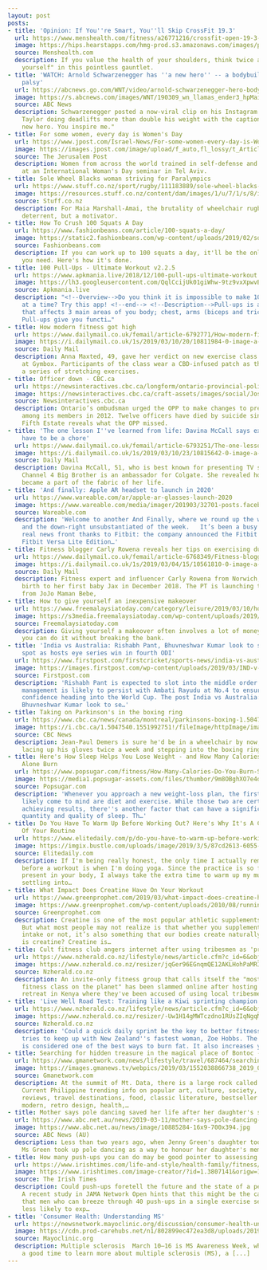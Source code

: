 ```yaml
---
layout: post
posts:
- title: 'Opinion: If You''re Smart, You''ll Skip CrossFit 19.3'
  url: https://www.menshealth.com/fitness/a26771216/crossfit-open-19-3-dangerous/
  image: https://hips.hearstapps.com/hmg-prod.s3.amazonaws.com/images/people-doing-handstands-together-in-gym-royalty-free-image-487702373-1552227446.jpg?crop=1.00xw:0.502xh;0,0.287xh&resize=1200:*
  source: Menshealth.com
  description: If you value the health of your shoulders, think twice about "proving
    yourself" in this pointless gauntlet.
- title: 'WATCH: Arnold Schwarzenegger has ''a new hero'' -- a bodybuilder with cerebral
    palsy'
  url: https://abcnews.go.com/WNT/video/arnold-schwarzenegger-hero-bodybuilder-cerebral-palsy-61582880
  image: https://s.abcnews.com/images/WNT/190309_wn_llamas_ender3_hpMain_16x9_992.jpg
  source: ABC News
  description: Schwarzenegger posted a now-viral clip on his Instagram page of Miles
    Taylor doing deadlifts more than double his weight with the caption, "I have a
    new hero. You inspire me."
- title: For some women, every day is Women's Day
  url: https://www.jpost.com/Israel-News/For-some-women-every-day-is-Womens-Day-582972
  image: https://images.jpost.com/image/upload/f_auto,fl_lossy/t_Article2016_ControlFaceDetect/436857
  source: The Jerusalem Post
  description: Women from across the world trained in self-defense and strength-building
    at an International Woman's Day seminar in Tel Aviv.
- title: Sole Wheel Blacks woman striving for Paralympics
  url: https://www.stuff.co.nz/sport/rugby/111183889/sole-wheel-blacks-woman-striving-for-paralympics
  image: https://resources.stuff.co.nz/content/dam/images/1/u/7/1/s/8/image.related.StuffLandscapeSixteenByNine.1420x800.1u721d.png/1552259984350.jpg
  source: Stuff.co.nz
  description: For Maia Marshall-Amai, the brutality of wheelchair rugby is not a
    deterrent, but a motivator.
- title: How To Crush 100 Squats A Day
  url: https://www.fashionbeans.com/article/100-squats-a-day/
  image: https://static2.fashionbeans.com/wp-content/uploads/2019/02/squats-100-top-4.jpg
  source: Fashionbeans.com
  description: If you can work up to 100 squats a day, it'll be the only exercise
    you need. Here's how it's done.
- title: 100 Pull-Ups - Ultimate Workout v2.2.5
  url: https://www.apkmania.live/2018/12/100-pull-ups-ultimate-workout.html
  image: https://lh3.googleusercontent.com/QqlCcijUk01giWhw-9tz9vxXpwvBUO-ei-YT6d1uLec-PtlqAmjohCMlQZSBgDrvwNg=s72-c-h450
  source: Apkmania.live
  description: "<!--Overview-->Do you think it is impossible to make 100 pull-ups
    at a time? Try this app! <!--end--> <!--Description-->Pull-ups is a compound exercise
    that affects 3 main areas of you body; chest, arms (biceps and triceps), and back.
    Pull-ups give you functi…"
- title: How modern fitness got high
  url: https://www.dailymail.co.uk/femail/article-6792771/How-modern-fitness-got-high.html
  image: https://i.dailymail.co.uk/1s/2019/03/10/20/10811984-0-image-a-4_1552250545705.jpg
  source: Daily Mail
  description: Anna Maxted, 49, gave her verdict on new exercise class Cannabliss
    at Gymbox. Participants of the class wear a CBD-infused patch as they practice
    a series of stretching exercises.
- title: Officer down - CBC.ca
  url: https://newsinteractives.cbc.ca/longform/ontario-provincial-police-suicide
  image: https://newsinteractives.cbc.ca/craft-assets/images/social/Josh-de-Bock.jpg
  source: Newsinteractives.cbc.ca
  description: Ontario’s ombudsman urged the OPP to make changes to prevent suicide
    among its members in 2012. Twelve officers have died by suicide since then. The
    Fifth Estate reveals what the OPP missed.
- title: 'The one lesson I''ve learned from life: Davina McCall says exercise doesn’t
    have to be a chore'
  url: https://www.dailymail.co.uk/femail/article-6793251/The-one-lesson-Ive-learned-life-Davina-McCall-says-exercise-doesnt-chore.html
  image: https://i.dailymail.co.uk/1s/2019/03/10/23/10815642-0-image-a-55_1552259519399.jpg
  source: Daily Mail
  description: Davina McCall, 51, who is best known for presenting TV shows such as
    Channel 4 Big Brother is an ambassador for Colgate. She revealed how exercise
    became a part of the fabric of her life.
- title: 'And finally: Apple AR headset to launch in 2020'
  url: https://www.wareable.com/ar/apple-ar-glasses-launch-2020
  image: https://www.wareable.com/media/imager/201903/32701-posts.facebook_lg.jpg
  source: Wareable.com
  description: 'Welcome to another And Finally, where we round up the whispers, conjectures,
    and the down-right unsubstantiated of the week.   It’s been a busy one on the
    real news front thanks to Fitbit: the company announced the Fitbit Inspire HR,
    Fitbit Versa Lite Edition…'
- title: Fitness blogger Carly Rowena reveals her tips on exercising during pregnancy
  url: https://www.dailymail.co.uk/femail/article-6768349/Fitness-blogger-Carly-Rowena-reveals-tips-exercising-pregnancy.html
  image: https://i.dailymail.co.uk/1s/2019/03/04/15/10561810-0-image-a-13_1551714037731.jpg
  source: Daily Mail
  description: Fitness expert and influencer Carly Rowena from Norwich, Norfolk gave
    birth to her first baby Jax in December 2018. The PT is launching the new activewear
    from JoJo Maman Bebe,
- title: How to give yourself an inexpensive makeover
  url: https://www.freemalaysiatoday.com/category/leisure/2019/03/10/how-to-give-yourself-an-inexpensive-makeover/
  image: https://s3media.freemalaysiatoday.com/wp-content/uploads/2019/03/15.jpg
  source: Freemalaysiatoday.com
  description: Giving yourself a makeover often involves a lot of money. Here’s how
    you can do it without breaking the bank.
- title: 'India vs Australia: Rishabh Pant, Bhuvneshwar Kumar look to seal World Cup
    spot as hosts eye series win in fourth ODI'
  url: https://www.firstpost.com/firstcricket/sports-news/india-vs-australia-rishabh-pant-bhuvneshwar-kumar-look-to-seal-world-cup-spot-as-hosts-eye-series-win-in-fourth-odi-6228701.html
  image: https://images.firstpost.com/wp-content/uploads/2019/03/IND-v-AUS-4th-ODI.jpg
  source: Firstpost.com
  description: 'Rishabh Pant is expected to slot into the middle order and the team
    management is likely to persist with Ambati Rayudu at No.4 to ensure he has some
    confidence heading into the World Cup. The post India vs Australia: Rishabh Pant,
    Bhuvneshwar Kumar look to se…'
- title: Taking on Parkinson's in the boxing ring
  url: https://www.cbc.ca/news/canada/montreal/parkinsons-boxing-1.5047377
  image: https://i.cbc.ca/1.5047540.1551992751!/fileImage/httpImage/image.jpg_gen/derivatives/16x9_620/parkinsons-boxing.jpg
  source: CBC News
  description: Jean-Paul Demers is sure he'd be in a wheelchair by now, if he weren't
    lacing up his gloves twice a week and stepping into the boxing ring.
- title: Here's How Sleep Helps You Lose Weight - and How Many Calories the Zzz's
    Alone Burn
  url: https://www.popsugar.com/fitness/How-Many-Calories-Do-You-Burn-Sleeping-45759932
  image: https://media1.popsugar-assets.com/files/thumbor/9m8OBghXO7e4dtuKEpfzm1PLrUo/fit-in/1200x630/filters:format_auto-!!-:strip_icc-!!-:fill-!white!-/2019/02/27/767/n/40891428/b4362aa55c76c7cc97ede7.82113243_.jpg
  source: Popsugar.com
  description: 'Whenever you approach a new weight-loss plan, the first things that
    likely come to mind are diet and exercise. While those two are certainly key to
    achieving results, there''s another factor that can have a significant effect:
    quantity and quality of sleep. Th…'
- title: Do You Have To Warm Up Before Working Out? Here's Why It's A Crucial Part
    Of Your Routine
  url: https://www.elitedaily.com/p/do-you-have-to-warm-up-before-working-out-heres-why-its-a-crucial-part-of-your-routine-16811312
  image: https://imgix.bustle.com/uploads/image/2019/3/5/87cd2613-6055-42e0-b71f-b595b4f8187b-woman-stretching-arms-warm-up-workout-outside.jpg?w=1200&h=630&q=70&fit=crop&crop=faces&fm=jpg
  source: Elitedaily.com
  description: If I'm being really honest, the only time I actually remember to stretch
    before a workout is when I'm doing yoga. Since the practice is so focused on being
    present in your body, I always take the extra time to warm up my muscles before
    settling into…
- title: What Impact Does Creatine Have On Your Workout
  url: https://www.greenprophet.com/2019/03/what-impact-does-creatine-have-on-your-workout/
  image: https://www.greenprophet.com/wp-content/uploads/2010/08/running.jpg
  source: Greenprophet.com
  description: Creatine is one of the most popular athletic supplements in the world.
    But what most people may not realize is that whether you supplement your creatine
    intake or not, it’s also something that our bodies create naturally. What exactly
    is creatine? Creatine is…
- title: Cult fitness club angers internet after using tribesmen as 'props'
  url: https://www.nzherald.co.nz/lifestyle/news/article.cfm?c_id=6&objectid=12211394
  image: https://www.nzherald.co.nz/resizer/jqGer96EGnqmQE12AKLHohPaMRI=/1200x0/smart/filters:quality(70)/arc-anglerfish-syd-prod-nzme.s3.amazonaws.com/public/YBBDI3T32NGWFKBBZV3WGJELIM.jpg
  source: Nzherald.co.nz
  description: An invite-only fitness group that calls itself the "most exclusive
    fitness class on the planet" has been slammed online after hosting a wellness
    retreat in Kenya where they've been accused of using local tribesmen as "props".The...
- title: 'Live Well Road Test: Training like a Kiwi sprinting champion'
  url: https://www.nzherald.co.nz/lifestyle/news/article.cfm?c_id=6&objectid=12208014
  image: https://www.nzherald.co.nz/resizer/-Uw1H14gMWTczdno1RUsZIqNgqM=/1200x0/smart/filters:quality(70)/arc-anglerfish-syd-prod-nzme.s3.amazonaws.com/public/FZYSNLWELVB23JBDEFQVT2QG3Q.jpg
  source: Nzherald.co.nz
  description: 'Could a quick daily sprint be the key to better fitness? Silke Weil
    tries to keep up with New Zealand''s fastest woman, Zoe Hobbs. The promise: Sprinting
    is considered one of the best ways to burn fat. It also increases your...'
- title: Searching for hidden treasure in the magical place of Bontoc - GMA News
  url: https://www.gmanetwork.com/news/lifestyle/travel/687464/searching-for-hidden-treasure-in-the-magical-place-of-bontoc/story/
  image: https://images.gmanews.tv/webpics/2019/03/1552038866738_2019_03_10_17_27_15.jpeg
  source: Gmanetwork.com
  description: At the summit of Mt. Data, there is a large rock called the Binutbuto.
    Current Philippine trending info on popular art, culture, society, movie, music
    reviews, travel destinations, food, classic literature, bestseller book lists,
    modern, retro design, health,…
- title: Mother says pole dancing saved her life after her daughter's suicide
  url: https://www.abc.net.au/news/2019-03-11/mother-says-pole-dancing-saved-her-life/10884336
  image: https://www.abc.net.au/news/image/10885284-16x9-700x394.jpg
  source: ABC News (AU)
  description: Less than two years ago, when Jenny Green's daughter took her own life,
    Ms Green took up pole dancing as a way to honour her daughter's memory.
- title: How many push-ups you can do may be good pointer to assessing heart health
  url: https://www.irishtimes.com/life-and-style/health-family/fitness/how-many-push-ups-you-can-do-may-be-good-pointer-to-assessing-heart-health-1.3807148
  image: https://www.irishtimes.com/image-creator/?id=1.3807141&origw=1440
  source: The Irish Times
  description: Could push-ups foretell the future and the state of a person’s heart?
    A recent study in JAMA Network Open hints that this might be the case. It finds
    that men who can breeze through 40 push-ups in a single exercise session are substantially
    less likely to exp…
- title: 'Consumer Health: Understanding MS'
  url: https://newsnetwork.mayoclinic.org/discussion/consumer-health-understanding-ms/
  image: https://cdn.prod-carehubs.net/n1/802899ec472ea3d8/uploads/2019/03/a-medical-illustration-of-the-nerve-damage-caused-by-multiple-sclerosis-MS-16X9.jpg
  source: Mayoclinic.org
  description: Multiple sclerosis  March 10–16 is MS Awareness Week, which makes it
    a good time to learn more about multiple sclerosis (MS), a [...]
---
```


